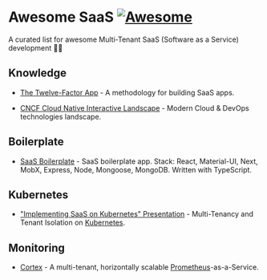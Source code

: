 # Awesome SaaS [![Awesome](https://cdn.rawgit.com/sindresorhus/awesome/d7305f38d29fed78fa85652e3a63e154dd8e8829/media/badge.svg)](https://github.com/sindresorhus/awesome)

A curated list for awesome Multi-Tenant SaaS (Software as a Service) development 🐕‍🔥

## Knowledge

* [The Twelve-Factor App](https://12factor.net) - A methodology for building SaaS apps.

* [CNCF Cloud Native Interactive Landscape](https://landscape.cncf.io) - Modern Cloud & DevOps technologies landscape.

## Boilerplate

* [SaaS Boilerplate](https://github.com/async-labs/saas) - SaaS boilerplate app. Stack: React, Material-UI, Next, MobX, Express, Node, Mongoose, MongoDB. Written with TypeScript.

## Kubernetes

* ["Implementing SaaS on Kubernetes" Presentation](https://events.linuxfoundation.org/wp-content/uploads/2018/02/Implementing-SaaS-on-Kubernetes-Michael-Knapp-Andrew-Gao-Capital-One.pdf) - Multi-Tenancy and Tenant Isolation on [Kubernetes](https://kubernetes.io/).

## Monitoring

* [Cortex](https://github.com/cortexproject/cortex) - A multi-tenant, horizontally scalable [Prometheus](https://prometheus.io/)-as-a-Service.
